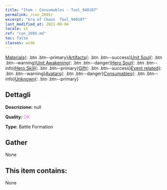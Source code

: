 ```yaml
---
title: "Item - Consumables - Tool_940107"
permalink: /con_2095/
excerpt: "Era of Chaos  Tool_940107"
last_modified_at: 2021-08-04
locale: it
ref: "con_2095.md"
toc: false
classes: wide
---
```

 [Materials](/ItemsIT/){: .btn .btn--primary}[Artifacts](/ItemsIT/Artifacts/){: .btn .btn--success}[Unit Soul](/ItemsIT/UnitSoul/){: .btn .btn--warning}[Unit Awakening](/ItemsIT/UnitAwakening/){: .btn .btn--danger}[Hero Soul](/ItemsIT/HeroSoul/){: .btn .btn--info}[Hero Skill](/ItemsIT/HeroSkill/){: .btn .btn--primary}[Gift](/ItemsIT/Gift/){: .btn .btn--success}[Event related](/ItemsIT/Events/){: .btn .btn--warning}[Avatars](/ItemsIT/Avatars/){: .btn .btn--danger}[Consumables](/ItemsIT/Consumables/){: .btn .btn--info}[Unknown](/ItemsIT/Unknown/){: .btn .btn--primary}

## Dettagli
 **Descrizione:** null

 **Quality:** <span style="color: #DA70D6">OK</span>

 **Type:** Battle Formation

## Gather

  None

## This item contains:

  None

